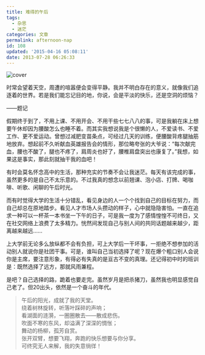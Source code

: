 ```yaml
---
title: 难得的午后
tags:
  - 杂思
  - 迷茫
categories: 文章
permalink: afternoon-nap
id: 108
updated: '2015-04-16 05:08:11'
date: 2013-07-28 06:26:33
---
```


![cover](https://cat.yufan.me/cats/20130727222620.jpg)

时常会望着天空，周遭的喧嚣便会变得平静。我并不明白存在的意义，就像我们追逐着的世界。若是我们能忘记目的地，你说，会是平淡的快乐，还是空洞的烦恼？

——题记

<!--more-->

假期终于到了，不用上课、不用开会、不用干些七七八八的事，可是我躺在床上想要午休却因为腰酸怎么也睡不着。而其实我想说我是个很懒的人，不爱读书、不爱工作、更不爱运动。曾想过减肥变苗条点，可经过几天的训练，便腰酸背疼腿抽筋地放弃。想起前不久听献血英雄报告会的情形，那位略夸张的大爷说：“每次献完血，腰也不酸了，腿也不疼了，肩周炎也好了，腰椎肩盘突出也康复了。”我想，如果这是事实，那此刻就抽干我的血吧！

有时会莫名怀念高中的生活，那种充实的节奏不会让我迷茫。每天有该完成的事，虽然更多的是自己不太乐意的。不过我真的想念以前翘课、泡小店、打牌、喝咖啡、听歌、闲聊的午后时光。

而有时觉得大学的生活十分错乱，看见身边的人一个个找到自己的目标在努力，而自己却总在原地踏步。看见人才市场人头攒动的样子，心中就隐隐害怕。一直在追求一种可以一杯茶一本书坐一下午的日子，可是我一度为了感情惶惶不可终日，又在社交网络上浪费了太多精力。恍然间发现自己与别人间的共同话题越来越少，距离越来越远……

上大学前无论多么放纵都不会有负担，可上大学后一干坏事，一拒绝不想参加的活动别人就说你是社团干事。可是，谁叫自己当初选择了呢？现在爆个粗口别人会说你是主席，要注意形象，有得必有失真的是亘古不变的真理。还记得初中时的班训是：既然选择了远方，那就风雨兼程。

是吧？自己选择的路，跪着也要走完。虽然岁月是把杀猪刀，虽然我也明显感觉自己老了。但20出头，依然是一个奋斗的年代。

>午后的阳光，成就了我的天堂。  
>绕着树林旋转，听落叶踩碎的声响；  
>看湖面的涟漪，一圈圈散去——散成悲伤。  
>吹面不寒的东风，却溢满了深深的惆怅；  
>舞动的杨柳，孤芳自赏。  
>张开双臂，想要飞翔，奔跑的快乐想要与你分享。  
>可终究无人来解，我的失意徜徉！
